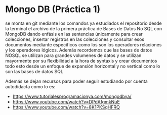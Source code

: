 # Mongo DB (Práctica 1)
se monta en git mediante los comandos ya estudiados el repositorio desde la terminal el archivo de la primera práctica de Bases de Datos No SQL con MongoDB dando enfásis en las sentencias únicamente para crear colecciones, 
insertar registros en las colecciones y consultar esos documentos mediante especificos como los son los operadores relaciones y los operadores lógicos. Además recordemos que las bases de datos NOSQL se utilizan para grandes volumenes de datos
y se utilizan mayormente por su flexibilidad a la hora de syntaxis y crear documentos todo esto desde un enfoque de expansión horizontal y no vertical como lo son las bases de datos SQL

Además se dejan recursos para poder seguir estudiando por cuenta autodidacta como lo es:
* https://www.tutorialesprogramacionya.com/mongodbya/
* https://www.youtube.com/watch?v=DPdAfgmkNuE
* https://www.youtube.com/watch?v=8K1PKSqHFRQ
